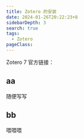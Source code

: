 ```yaml
---
title: Zotero 的安装
date: 2024-01-26T20:22:23+8
sidebarDepth: 3
search: true
tags:
  - Zotero
pageClass:
---
```


Zotero 7 官方链接：

## aa

随便写写

## bb

喂喂喂
